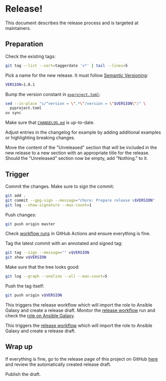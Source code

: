 # Release!

This document describes the release process and is targeted at maintainers.

## Preparation

Check the existing tags:

```sh
git tag --list --sort=taggerdate 'v*' | tail --lines=5
```

Pick a name for the new release. It must follow
[Semantic Versioning](https://semver.org):

```sh
VERSION=1.0.1
```

Bump the version constant in [`pyproject.toml`](./pyproject.toml):

```sh
sed --in-place "s/^version = \".*\"/version = \"$VERSION\"/" \
  pyproject.toml
uv sync
```

Make sure that [`CHANGELOG.md`](./CHANGELOG.md) is up-to-date.

Adjust entries in the changelog for example by adding additional examples or
highlighting breaking changes.

Move the content of the "Unreleased" section that will be included in the new
release to a new section with an appropriate title for the release. Should the
"Unreleased" section now be empty, add "Nothing." to it.

## Trigger

Commit the changes. Make sure to sign the commit:

```sh
git add .
git commit --gpg-sign --message="chore: Prepare release v$VERSION"
git log --show-signature --max-count=1
```

Push changes:

```sh
git push origin master
```

Check
[workflow runs](https://github.com/trallnag/ansible-role-aws-cli/actions?query=branch%3Amaster)
in GitHub Actions and ensure everything is fine.

Tag the latest commit with an annotated and signed tag:

```sh
git tag --sign --message="" v$VERSION
git show v$VERSION
```

Make sure that the tree looks good:

```sh
git log --graph --oneline --all --max-count=5
```

Push the tag itself:

```sh
git push origin v$VERSION
```

This triggers the release workflow which will import the role to Ansible Galaxy
and create a release draft. Monitor the
[release workflow](https://github.com/trallnag/ansible-role-aws-cli/actions/workflows/release.yaml)
run and check the
[role on Ansible Galaxy](https://galaxy.ansible.com/ui/standalone/roles/trallnag/aws_cli).

This triggers the
[release workflow](https://github.com/trallnag/ansible-role-aws-cli/actions/workflows/release.yaml)
which will import the role to Ansible Galaxy and create a release draft.

## Wrap up

If everything is fine, go to the release page of this project on GitHub
[here](https://github.com/trallnag/ansible-role-aws-cli/releases) and review the
automatically created release draft.

Publish the draft.
